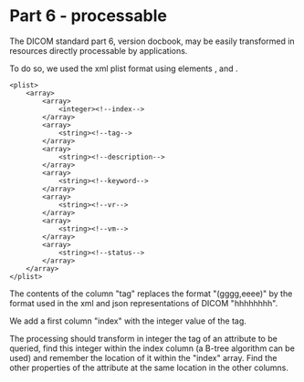 # Part 6 - processable

The DICOM standard part 6, version docbook, may be easily transformed in resources directly processable by applications.

To do so, we used the xml plist format using elements <array>, <string> and <integer>.
```
<plist>
    <array>
        <array>
            <integer><!--index-->
        </array>            
        <array>
            <string><!--tag-->
        </array>            
        <array>
            <string><!--description-->
        </array>            
        <array>
            <string><!--keyword-->
        </array>            
        <array>
            <string><!--vr-->
        </array>            
        <array>
            <string><!--vm-->
        </array>            
        <array>
            <string><!--status-->
        </array>            
    </array>
</plist>    

```
The contents of the column "tag" replaces the format "(gggg,eeee)" by the format used in the xml and json representations of DICOM "hhhhhhhh".

We add a first column "index" with the integer value of the tag.

The processing should transform in integer the tag of an attribute to be queried, find this integer within the index column (a B-tree algorithm can be used) and remember the location of it within the "index" array. Find the other properties of the attribute at the same location in the other columns.